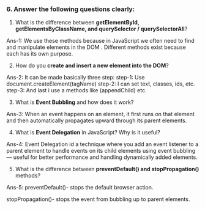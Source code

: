 
### 6. Answer the following questions clearly:


1. What is the difference between **getElementById, getElementsByClassName, and querySelector / querySelectorAll**?

Ans-1: We use these methods because in JavaScript we often need to find and manipulate elements in the DOM . Different methods exist because each has its own purpose.

2. How do you **create and insert a new element into the DOM**?

Ans-2: It can be made basically three step:
       step-1: Use document.createElement(tagName)
       step-2: I can set text, classes, ids, etc.
       step-3: And last i use a methods like (appendChild) etc.

3. What is **Event Bubbling** and how does it work?

Ans-3: When an event happens on an element, it first runs on that element and then automatically propagates upward through its parent elements.

4. What is **Event Delegation** in JavaScript? Why is it useful?

Ans-4: Event Delegation id a  technique where you add an event listener to a parent element to handle events on its child elements using event bubbling — useful for better performance and handling dynamically added elements.

5. What is the difference between **preventDefault() and stopPropagation()** methods?

Ans-5: preventDefault()- stops the default browser action. 

stopPropagation()- stops the event from bubbling up to parent elements.
